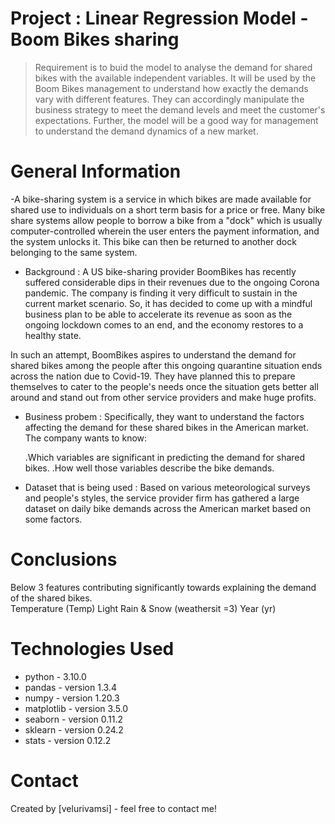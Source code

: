 # Project :  Linear Regression Model - Boom Bikes sharing
> Requirement is to buid the model to analyse the demand for shared bikes with the available independent variables. It will be used by the Boom Bikes management to understand how exactly the demands vary with different features. They can accordingly manipulate the business strategy to meet the demand levels and meet the customer's expectations. Further, the model will be a good way for management to understand the demand dynamics of a new market.



# General Information
-A bike-sharing system is a service in which bikes are made available for shared use to individuals on a short term basis for a price or free. Many bike share systems allow people to borrow a bike from a "dock" which is usually computer-controlled wherein the user enters the payment information, and the system unlocks it. This bike can then be returned to another dock belonging to the same system.

- Background : 
A US bike-sharing provider BoomBikes has recently suffered considerable dips in their revenues due to the ongoing Corona pandemic. The company is finding it very difficult to sustain in the current market scenario. So, it has decided to come up with a mindful business plan to be able to accelerate its revenue as soon as the ongoing lockdown comes to an end, and the economy restores to a healthy state.

In such an attempt, BoomBikes aspires to understand the demand for shared bikes among the people after this ongoing quarantine situation ends across the nation due to Covid-19. They have planned this to prepare themselves to cater to the people's needs once the situation gets better all around and stand out from other service providers and make huge profits.


- Business probem :
Specifically, they want to understand the factors affecting the demand for these shared bikes in the American market. The company wants to know:

    .Which variables are significant in predicting the demand for shared bikes.
    .How well those variables describe the bike demands.

- Dataset that is being used :
Based on various meteorological surveys and people's styles, the service provider firm has gathered a large dataset on daily bike demands across the American market based on some factors.



# Conclusions 
Below 3 features contributing significantly towards explaining the demand of the shared bikes.<br>
Temperature (Temp)
Light Rain & Snow (weathersit =3)
Year (yr)




#  Technologies Used
- python - 3.10.0
- pandas - version 1.3.4
- numpy -  version 1.20.3
- matplotlib - version 3.5.0
- seaborn   -   version 0.11.2
- sklearn   -   version 0.24.2
- stats     -   version 0.12.2



# Contact
Created by [velurivamsi] - feel free to contact me!

